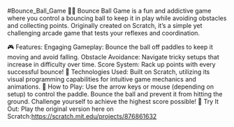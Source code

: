 #Bounce_Ball_Game 🎾✨
Bounce Ball Game is a fun and addictive game where you control a bouncing ball to keep it in play while avoiding obstacles and collecting points. Originally created on Scratch, it’s a simple yet challenging arcade game that tests your reflexes and coordination.

🎮 Features:
Engaging Gameplay: Bounce the ball off paddles to keep it moving and avoid falling.
Obstacle Avoidance: Navigate tricky setups that increase in difficulty over time.
Score System: Rack up points with every successful bounce!
🔧 Technologies Used:
Built on Scratch, utilizing its visual programming capabilities for intuitive game mechanics and animations.
🚀 How to Play:
Use the arrow keys or mouse (depending on setup) to control the paddle.
Bounce the ball and prevent it from hitting the ground.
Challenge yourself to achieve the highest score possible!
🌟 Try It Out:
Play the original version here on Scratch:https://scratch.mit.edu/projects/876861632
